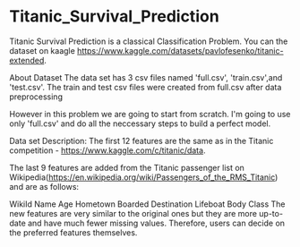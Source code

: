 # Titanic_Survival_Prediction
Titanic Survival Prediction is a classical Classification Problem. You can the dataset on kaagle https://www.kaggle.com/datasets/pavlofesenko/titanic-extended.

About Dataset
The data set has 3 csv files named 'full.csv', 'train.csv',and 'test.csv'. The train and test csv files were created from full.csv after data preprocessing

However in this problem we are going to start from scratch. I'm going to use only 'full.csv' and do all the neccessary steps to build a perfect model.

Data set Description:
The first 12 features are the same as in the Titanic competition - https://www.kaggle.com/c/titanic/data.

The last 9 features are added from the Titanic passenger list on Wikipedia(https://en.wikipedia.org/wiki/Passengers_of_the_RMS_Titanic) and are as follows:

WikiId
Name
Age
Hometown
Boarded
Destination
Lifeboat
Body
Class
The new features are very similar to the original ones but they are more up-to-date and have much fewer missing values. Therefore, users can decide on the preferred features themselves.
